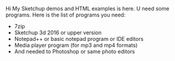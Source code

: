 Hi My Sketchup demos and HTML examples is here. U need some programs. Here is the list of programs you need:
- 7zip
- Sketchup 3d 2016 or upper version
- Notepad++ or basic notepad program or IDE editors
- Media player program (for mp3 and mp4 formats)
- And needed to Photoshop or same photo editors